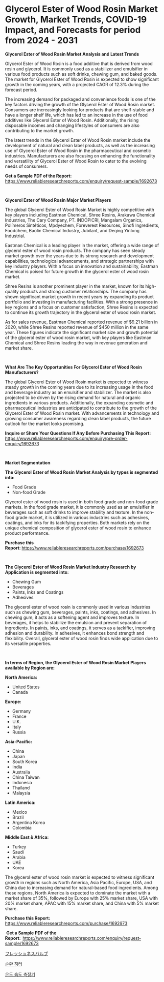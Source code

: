 <p><h1>Glycerol Ester of Wood Rosin Market Growth, Market Trends, COVID-19 Impact, and Forecasts for period from 2024 - 2031</h1></p><p><strong>Glycerol Ester of Wood Rosin Market Analysis and Latest Trends</strong></p>
<p><p>Glycerol Ester of Wood Rosin is a food additive that is derived from wood resin and glycerol. It is commonly used as a stabilizer and emulsifier in various food products such as soft drinks, chewing gum, and baked goods. The market for Glycerol Ester of Wood Rosin is expected to show significant growth in the coming years, with a projected CAGR of 12.3% during the forecast period.</p><p>The increasing demand for packaged and convenience foods is one of the key factors driving the growth of the Glycerol Ester of Wood Rosin market. Consumers are increasingly looking for products that are shelf-stable and have a longer shelf life, which has led to an increase in the use of food additives like Glycerol Ester of Wood Rosin. Additionally, the rising disposable incomes and changing lifestyles of consumers are also contributing to the market growth.</p><p>The latest trends in the Glycerol Ester of Wood Rosin market include the development of natural and clean label products, as well as the increasing use of Glycerol Ester of Wood Rosin in the pharmaceutical and cosmetic industries. Manufacturers are also focusing on enhancing the functionality and versatility of Glycerol Ester of Wood Rosin to cater to the evolving needs of consumers.</p></p>
<p><strong>Get a Sample PDF of the Report:&nbsp;</strong> <a href="https://www.reliableresearchreports.com/enquiry/request-sample/1692673">https://www.reliableresearchreports.com/enquiry/request-sample/1692673</a></p>
<p>&nbsp;</p>
<p><strong>Glycerol Ester of Wood Rosin Major Market Players</strong></p>
<p><p>The global Glycerol Ester of Wood Rosin Market is highly competitive with key players including Eastman Chemical, Shree Resins, Arakawa Chemical Industries, The Cary Company, PT. INDOPICRI, Mangalam Organics, Polímeros Sintéticos, Mpdyechem, Foreverest Resources, Sinofi Ingredients, Foodchem, Baolin Chemical Industry, Jubilant, and Deqing Yinlong Industrial.</p><p>Eastman Chemical is a leading player in the market, offering a wide range of glycerol ester of wood rosin products. The company has seen steady market growth over the years due to its strong research and development capabilities, technological advancements, and strategic partnerships with key industry players. With a focus on innovation and sustainability, Eastman Chemical is poised for future growth in the glycerol ester of wood rosin market.</p><p>Shree Resins is another prominent player in the market, known for its high-quality products and strong customer relationships. The company has shown significant market growth in recent years by expanding its product portfolio and investing in manufacturing facilities. With a strong presence in key regions and a focus on customer satisfaction, Shree Resins is expected to continue its growth trajectory in the glycerol ester of wood rosin market.</p><p>As for sales revenue, Eastman Chemical reported revenue of $9.21 billion in 2020, while Shree Resins reported revenue of $450 million in the same year. These figures indicate the significant market size and growth potential of the glycerol ester of wood rosin market, with key players like Eastman Chemical and Shree Resins leading the way in revenue generation and market share.</p></p>
<p>&nbsp;</p>
<p><strong>What Are The Key Opportunities For Glycerol Ester of Wood Rosin Manufacturers?</strong></p>
<p><p>The global Glycerol Ester of Wood Rosin market is expected to witness steady growth in the coming years due to its increasing usage in the food and beverage industry as an emulsifier and stabilizer. The market is also projected to be driven by the rising demand for natural and organic ingredients in various products. Additionally, the expanding cosmetic and pharmaceutical industries are anticipated to contribute to the growth of the Glycerol Ester of Wood Rosin market. With advancements in technology and growing consumer awareness regarding clean label products, the future outlook for the market looks promising.</p></p>
<p><strong>Inquire or Share Your Questions If Any Before Purchasing This Report:</strong> <a href="https://www.reliableresearchreports.com/enquiry/pre-order-enquiry/1692673">https://www.reliableresearchreports.com/enquiry/pre-order-enquiry/1692673</a></p>
<p>&nbsp;</p>
<p><strong>Market Segmentation</strong></p>
<p><strong>The Glycerol Ester of Wood Rosin Market Analysis by types is segmented into:</strong></p>
<p><ul><li>Food Grade</li><li>Non-food Grade</li></ul></p>
<p><p>Glycerol ester of wood rosin is used in both food grade and non-food grade markets. In the food grade market, it is commonly used as an emulsifier in beverages such as soft drinks to improve stability and texture. In the non-food grade market, it is utilized in various industries such as adhesives, coatings, and inks for its tackifying properties. Both markets rely on the unique chemical composition of glycerol ester of wood rosin to enhance product performance.</p></p>
<p><strong>Purchase this Report:&nbsp;</strong><a href="https://www.reliableresearchreports.com/purchase/1692673">https://www.reliableresearchreports.com/purchase/1692673</a></p>
<p>&nbsp;</p>
<p><strong>The Glycerol Ester of Wood Rosin Market Industry Research by Application is segmented into:</strong></p>
<p><ul><li>Chewing Gum</li><li>Beverages</li><li>Paints, Inks and Coatings</li><li>Adhesives</li></ul></p>
<p><p>The glycerol ester of wood rosin is commonly used in various industries such as chewing gum, beverages, paints, inks, coatings, and adhesives. In chewing gum, it acts as a softening agent and improves texture. In beverages, it helps to stabilize the emulsion and prevent separation of ingredients. In paints, inks, and coatings, it serves as a tackifier, improving adhesion and durability. In adhesives, it enhances bond strength and flexibility. Overall, glycerol ester of wood rosin finds wide application due to its versatile properties.</p></p>
<p>&nbsp;</p>
<p><strong>In terms of Region, the Glycerol Ester of Wood Rosin Market Players available by Region are:</strong></p>
<p>
    <p> <strong> North America: </strong>
        <ul>
            <li>United States</li>
            <li>Canada</li>
        </ul>
        </p> 
    <p> <strong> Europe: </strong>
        <ul>
            <li>Germany</li>
            <li>France</li>
            <li>U.K.</li>
            <li>Italy</li>
            <li>Russia</li>
        </ul>
        </p> 
    <p> <strong> Asia-Pacific: </strong>
        <ul>
            <li>China</li>
            <li>Japan</li>
            <li>South Korea</li>
            <li>India</li>
            <li>Australia</li>
            <li>China Taiwan</li>
            <li>Indonesia</li>
            <li>Thailand</li>
            <li>Malaysia</li>
        </ul>
        </p> 
    <p> <strong> Latin America: </strong>
        <ul>
            <li>Mexico</li>
            <li>Brazil</li>
            <li>Argentina Korea</li>
            <li>Colombia</li>
        </ul>
        </p> 
    <p> <strong> Middle East & Africa: </strong>
        <ul>
            <li>Turkey</li>
            <li>Saudi</li>
            <li>Arabia</li>
            <li>UAE</li>
            <li>Korea</li>
        </ul>
    </p>
    </p>
<p><p>The glycerol ester of wood rosin market is expected to witness significant growth in regions such as North America, Asia Pacific, Europe, USA, and China due to increasing demand for natural-based food ingredients. Among these regions, North America is expected to dominate the market with a market share of 35%, followed by Europe with 25% market share, USA with 20% market share, APAC with 15% market share, and China with 5% market share.</p></p>
<p><strong>Purchase this Report: </strong><a href="https://www.reliableresearchreports.com/purchase/1692673">https://www.reliableresearchreports.com/purchase/1692673</a></p>
<p>&nbsp;<strong>Get a Sample PDF of the Report:&nbsp;&nbsp;</strong><a href="https://www.reliableresearchreports.com/enquiry/request-sample/1692673">https://www.reliableresearchreports.com/enquiry/request-sample/1692673</a></p>
<p><strong></strong></p>
<p><p><a href="https://medium.com/@rusty-marie2024/%E3%83%95%E3%83%AC%E3%83%83%E3%82%B7%E3%83%A5%E3%83%8D%E3%82%B9%E3%83%90%E3%83%AB%E3%83%96%E5%B8%82%E5%A0%B4-%E5%B8%82%E5%A0%B4%E3%82%B7%E3%82%A7%E3%82%A2-%E5%B8%82%E5%A0%B4%E3%83%88%E3%83%AC%E3%83%B3%E3%83%89-%E5%B0%86%E6%9D%A5%E3%81%AE%E6%88%90%E9%95%B7%E3%82%92%E6%8E%A2%E3%82%8B-669bfa7f155c">フレッシュネスバルブ</a></p><p><a href="https://medium.com/@gummibear5656757/%EC%88%9C%ED%99%98-%ED%9E%88%ED%84%B0-%EC%8B%9C%EC%9E%A5-%EC%A1%B0%EC%82%AC-%EB%B3%B4%EA%B3%A0%EC%84%9C-%EA%B7%B8-%EC%97%AD%EC%82%AC-%EB%B0%8F-2024%EB%85%84%EB%B6%80%ED%84%B0-2031%EB%85%84%EA%B9%8C%EC%A7%80%EC%9D%98-%EC%A0%84%EB%A7%9D-5653e503bfb1">순환 히터</a></p><p><a href="https://medium.com/@adonispellea2022/%EC%98%A8%EB%8F%84-%EC%8A%B5%EB%8F%84%EA%B3%84-%EC%8B%9C%EC%9E%A5-%EB%B6%84%EC%84%9D-%EA%B8%80%EB%A1%9C%EB%B2%8C-%EC%82%B0%EC%97%85-%EC%A0%84%EB%A7%9D-%EB%B0%8F-%EC%98%88%EC%B8%A1-2024%EB%85%84%EB%B6%80%ED%84%B0-2031%EB%85%84%EA%B9%8C%EC%A7%80-8777a6ed87f1">온도 습도 측정기</a></p></p>